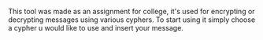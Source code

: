 This tool was made as an assignment for college, it's used for encrypting or decrypting messages using various cyphers.
To start using it simply choose a cypher u would like to use and insert your message.
